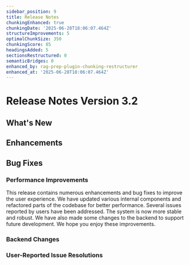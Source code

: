 ```yaml
---
sidebar_position: 9
title: Release Notes
chunkingEnhanced: true
chunkingDate: '2025-06-28T18:06:07.464Z'
structureImprovements: 5
optimalChunkSize: 350
chunkingScore: 85
headingsAdded: 5
sectionsRestructured: 0
semanticBridges: 0
enhanced_by: rag-prep-plugin-chunking-restructurer
enhanced_at: '2025-06-28T18:06:07.464Z'
---
```


# Release Notes Version 3.2

## What's New

## Enhancements

## Bug Fixes


### Performance Improvements



This release contains numerous enhancements and bug fixes to improve the user experience. We have updated various internal components and refactored parts of the codebase for better performance. Several issues reported by users have been addressed. The system is now more stable and robust. We have also made some changes to the backend to support future development. We hope you enjoy these improvements.

### Backend Changes


### User-Reported Issue Resolutions
